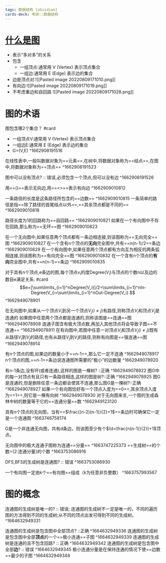 ```yaml
---
tags: 数据结构 [obsidian]
cards-deck: 考研::数据结构
---
```


# [什么是图](zotero://select/library/items/GCD5YXJU)

- 表示“多对多”的关系
- 包含
	- 一组顶点:通常用 V (Vertex) 表示顶点集合
	- 一组边:通常用 E (Edge) 表示边的集合
- 边是顶点对:![[Pasted image 20220809171010.png]]
- 有向边:![[Pasted image 20220809171019.png]]
- 不考虑重边和自回路 ![[Pasted image 20220809171028.png]]

# 图的术语

图包含哪2个集合？ #card 
- 一组顶点V:通常用 V (Vertex) 表示顶点集合
- 一组边E:通常用 E (Edge) 表示边的集合
- G=(V,E)
^1662908191516

在线性表中,一般叫数据对象为==元素==,在树中,将数据对象称为==结点==,在图中,将数据对象称为==顶点==
^1662908191523

图中可以没有顶点? :: 错误,必须包含一个顶点,但可以没有边 ^1662908191526

用==()==表示无向边,用==<>==表示有向边
^1662909010812

一条路径的长度是这条路径所包含的==边数==
^1662909010815
一条简单的路径是指==除了路径的首尾结点以外==,==其余顶点都是不同的==
^1662909010818

路径长度为1的回路称为==自回路==
^1662909010821
如果在一个有向图中不存在回路,那么称为==无环==图
^1662909010823

在一个无向图中,如果任意两个顶点都有一条边相连接,则该图称为==无向完全==图
^1662909010827
在一个含有n个顶点的**无向**完全图中,共有==n(n-1)/2==条边
^1662909010829
在一个有向图中,如果任意两个顶点都有方向互为相反的两条弧相连接,则该图称为==有向完全==图
^1662909010832
在一个含有n个顶点的**有向**完全图中,共有==n(n-1)==条边
^1662909010835

对于具有n个顶点,e条边的图,每个顶点$v_i$的度Degree($V_i$)与顶点的个数n以及边的数目e满足关系: #card 
$$e=[\sum\limits_{i=1}^nDegree(V_i)]/2=\sum\limits_{i=1}^nIn-Degree(V_i)=\sum\limits_{i=1}^nOut-Degree(V_i)
$$
^1662949078901

在无向图中,如果从一个顶点$V_i$到另一个顶点$V_j(i\ne j)$有路径,则称顶点$V_i$和顶点$V_j$是连通的
如果图中任意两个顶点都是连通的,则称该图是==连通==图
^1662949078908
连通子图含有极大顶点数,再加入其他顶点将会导致子图==不连通==
^1662949078911
在有向图中,若图中任意一对顶点$V_i$和顶点$V_j(i\ne j)$既有从路径$V_i$到$V_j$的路径,也有从路径$V_j$到$V_i$的路径,则称有向图是==强连通==图
^1662949078914

有n个顶点的图,如果边的数量小于==n-1==,那么它一定不连通
^1662949078917
n个顶点的图,==n-1==条边说连通图所需要的“极小”的边数量
^1662949078920

有n-1条边,没有环(或者连通),这样的图是一棵树? ::正确 ^1662949078922
图G中的每一对顶点有且只有一条路径相连,这样的图是树?::正确 ^1662949078925
图G是连通的,但是删除任意一条边都会使其不连通,那么图G是一棵树?::正确 ^1662949078927
如果一个有向图恰好有一个顶点入度为==0==,其余顶点入度为==1==,则它是一棵有向树
^1662949078930
对于无向图来言,一个图的生成森林中树的数量等于它的==连通分量==数
^1662949123120

具有n个顶点的无向图，当有==$\frac{(n-2)(n-1)}{2}+1$==条边时可确保它一定是一个连通图
^1663746758174

G是一个非连通无向图，共有d条边，则该图至少有个$(d=\frac{n(n-1)}{2})+1$顶点。


无向图中的极大连通子图称为连通==分量==
^1663747225373
==生成树==的个数={2:连通分量}的个数
^1663753086916

DFS,BFS的生成树是连通图? :: 错误  ^1663753086930

一个有向图一定由k个==有向图==组成（k为任意非负整数）
^1663757993567
# 图的概念
连通图的生成树是唯一的? :: 错误; 连通图的生成树不一定是唯一的，不同的遍历图的方法得到不同的生成树;从不同的顶点出发可得到不同的生成树。 ^1664632949331


连通图的生成树是包含图中全部顶点? ::正确 ^1664632949336
连通图的生成树是包含图中全部**顶点**的一个==极小连通==子图
^1664632949339
连通图的生成树是连通的且不包含回路? :: 正确 ^1664632949342
连通图的生成树是包含图中全部**边**? :: 错误 ^1664632949345
极小连通分量是在保持连通的情况下使==边数==最少的子图
^1664632949348

